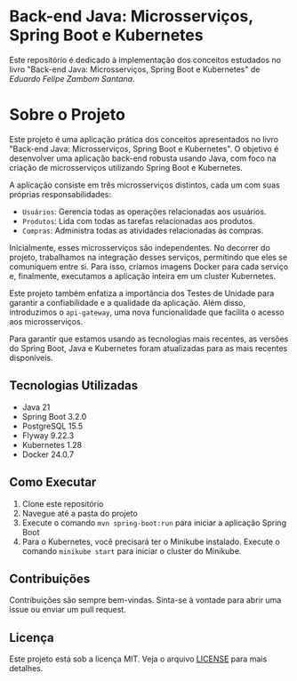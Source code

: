 # Back-end Java: Microsserviços, Spring Boot e Kubernetes

Este repositório é dedicado à implementação dos conceitos estudados no livro "Back-end Java: Microsserviços, Spring Boot e Kubernetes" de *Eduardo Felipe Zambom Santana*.

# Sobre o Projeto

Este projeto é uma aplicação prática dos conceitos apresentados no livro "Back-end Java: Microsserviços, Spring Boot e Kubernetes". O objetivo é desenvolver uma aplicação back-end robusta usando Java, com foco na criação de microsserviços utilizando Spring Boot e Kubernetes.

A aplicação consiste em três microsserviços distintos, cada um com suas próprias responsabilidades: 

- `Usuários`: Gerencia todas as operações relacionadas aos usuários.
- `Produtos`: Lida com todas as tarefas relacionadas aos produtos.
- `Compras`: Administra todas as atividades relacionadas às compras.

Inicialmente, esses microsserviços são independentes. No decorrer do projeto, trabalhamos na integração desses serviços, permitindo que eles se comuniquem entre si. Para isso, criamos imagens Docker para cada serviço e, finalmente, executamos a aplicação inteira em um cluster Kubernetes.

Este projeto também enfatiza a importância dos Testes de Unidade para garantir a confiabilidade e a qualidade da aplicação. Além disso, introduzimos o `api-gateway`, uma nova funcionalidade que facilita o acesso aos microsserviços.

Para garantir que estamos usando as tecnologias mais recentes, as versões do Spring Boot, Java e Kubernetes foram atualizadas para as mais recentes disponíveis.


## Tecnologias Utilizadas

- Java 21
- Spring Boot 3.2.0
- PostgreSQL 15.5
- Flyway 9.22.3
- Kubernetes 1.28
- Docker 24.0.7

## Como Executar

1. Clone este repositório
2. Navegue até a pasta do projeto
3. Execute o comando `mvn spring-boot:run` para iniciar a aplicação Spring Boot
4. Para o Kubernetes, você precisará ter o Minikube instalado. Execute o comando `minikube start` para iniciar o cluster do Minikube.

## Contribuições

Contribuições são sempre bem-vindas. Sinta-se à vontade para abrir uma issue ou enviar um pull request.

## Licença

Este projeto está sob a licença MIT. Veja o arquivo [LICENSE](LICENSE) para mais detalhes.
